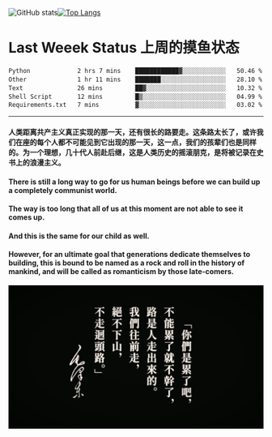 ![GitHub stats](https://github-readme-stats.vercel.app/api?username=Mundanity-fc&hide=stars&count_private=true&show_icons=true&theme=prussian)[![Top Langs](https://github-readme-stats.vercel.app/api/top-langs/?username=Mundanity-fc&hide=javascript,html,css,blade&layout=compact&theme=prussian)](https://github.com/anuraghazra/github-readme-stats)

# Last Weeek Status 上周的摸鱼状态
<!--START_SECTION:waka-->

```txt
Python             2 hrs 7 mins    ████████████▓░░░░░░░░░░░░   50.46 %
Other              1 hr 11 mins    ███████░░░░░░░░░░░░░░░░░░   28.10 %
Text               26 mins         ██▓░░░░░░░░░░░░░░░░░░░░░░   10.32 %
Shell Script       12 mins         █▒░░░░░░░░░░░░░░░░░░░░░░░   04.99 %
Requirements.txt   7 mins          ▓░░░░░░░░░░░░░░░░░░░░░░░░   03.02 %
```

<!--END_SECTION:waka-->

---

#### 人类距离共产主义真正实现的那一天，还有很长的路要走。这条路太长了，或许我们在座的每个人都不可能见到它出现的那一天，这一点，我们的孩辈们也是同样的。为一个理想，几十代人前赴后继，这是人类历史的摇滚朋克，是将被记录在史书上的浪漫主义。

#### There is still a long way to go for us human beings before we can build up a completely communist world.
#### The way is too long that all of us at this moment are not able to see it comes up.
#### And this is the same for our child as well.
#### However, for an ultimate goal that generations dedicate themselves to building, this is bound to be named as a rock and roll in the history of mankind, and will be called as romanticism by those late-comers.

![HeSays](./HeSays.webp)
